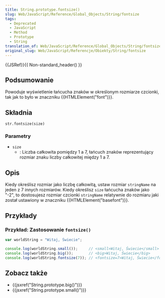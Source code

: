```yaml
---
title: String.prototype.fontsize()
slug: Web/JavaScript/Reference/Global_Objects/String/fontsize
tags:
  - Deprecated
  - JavaScript
  - Method
  - Prototype
  - String
translation_of: Web/JavaScript/Reference/Global_Objects/String/fontsize
original_slug: Web/JavaScript/Referencje/Obiekty/String/fontsize
---
```

{{JSRef}}{{ Non-standard_header() }}

## Podsumowanie

Powoduje wyświetlenie łańcucha znaków w określonym rozmiarze czcionki, tak jak to było w znaczniku {{HTMLElement("font")}}.

## Składnia

    str.fontsize(size)

### Parametry

- `size`
  - : Liczba całkowita pomiędzy 1 a 7, łańcuch znaków reprezentujący rozmiar znaku liczby całkowitej między 1 a 7.

## Opis

Kiedy określisz rozmiar jako liczbę całkowitą, ustaw rozmiar `stringName` na jeden z 7 innych rozmiarów. Kiedy określisz `size` łańcucha znaków jako "-2", to dostosujesz rozmiar czcionki `stringName` relatywnie do rozmiaru jaki został ustawiony w znaczniku {{HTMLElement("basefont")}}.

## Przykłady

### Przykład: Zastosowanie **`fontsize()`**

```js
var worldString = "Witaj, Świecie";

console.log(worldString.small());     // <small>Witaj, Świecie</small>
console.log(worldString.big());       // <big>Witaj, Świecie</big>
console.log(worldString.fontsize(7)); // <fontsize=7>Witaj, Świecie</fontsize>
```

## Zobacz także

- {{jsxref("String.prototype.big()")}}
- {{jsxref("String.prototype.small()")}}
